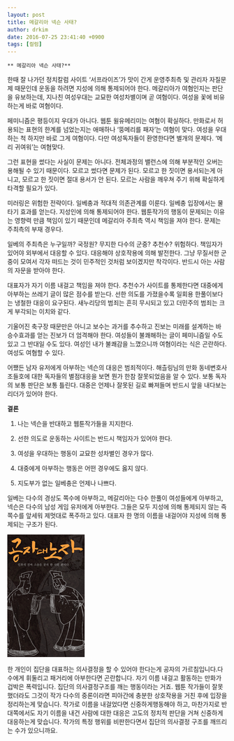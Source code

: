```yaml
---
layout: post
title: 메갈리아 넥슨 사태?
author: drkim
date: 2016-07-25 23:41:40 +0900
tags: [컬럼]
---
```

 


    ** 메갈리아 넥슨 사태?** 

  


한때 잘 나가던 정치칼럼 사이트 ‘서프라이즈’가 맛이 간게 운영주최측 및 관리자 자질문제 때문인데 운동을 하려면 지성에 의해 통제되어야 한다. 메갈리아가 여혐인지는 판단을 유보하는데, 지나친 여성우대는 교묘한 여성차별이며 곧 여혐이다. 여성을 꽃에 비유하는게 바로 여혐이다. 

  


페미니즘은 평등이지 우대가 아니다. 웹툰 윌유메리미는 여혐이 확실하다. 만화로서 허용되는 표현의 한계를 넘었는지는 애매하나 ‘뚱메리를 패자’는 여혐이 맞다. 여성을 우대하는 척 하지만 바로 그게 여혐이다. 다만 여성독자들이 환영한다면 별개의 문제다. ‘메리 귀여워’는 여혐맞다. 

  


그런 표현을 썼다는 사실이 문제는 아니다. 전체과정의 밸런스에 의해 부분적인 오버는 용해될 수 있기 때문이다. 모르고 썼다면 문제가 된다. 모르고 한 짓이면 용서되는게 아니고, 모르고 한 짓이면 절대 용서가 안 된다. 모르는 사람을 깨우쳐 주기 위해 확실하게 타격할 필요가 있다. 

  


미러링은 위험한 전략이다. 일베충과 적대적 의존관계를 이룬다. 일베충 입장에서는 물타기 효과를 얻는다. 지성인에 의해 통제되어야 한다. 웹툰작가의 행동이 문제되는 이유는 영향력 만큼 책임이 있기 때문인데 메갈리아 주최측 역시 책임을 져야 한다. 문제는 주최측의 부재 경우다. 

  


일베의 주최측은 누구일까? 국정원? 무지한 다수의 군중? 추천수? 위험하다. 책임자가 있어야 외부에서 대응할 수 있다. 대응해야 상호작용에 의해 발전한다. 그냥 무질서한 군중이 모여서 각자 떠드는 것이 민주적인 것처럼 보이겠지만 착각이다. 반드시 아는 사람의 자문을 받아야 한다. 

  


대표자가 자기 이름 내걸고 책임을 져야 한다. 추천수가 사이트를 통제한다면 대중에게 아부하는 쓰레기 글이 많은 점수를 받는다. 선한 의도를 가졌을수록 일회용 한풀이보다는 냉철한 대응이 요구된다. 새누리당의 범죄는 흔히 무시되고 있고 더민주의 범죄는 크게 부각되는 이치와 같다. 

  


기울어진 축구장 때문만은 아니고 보수는 과거를 추수하고 진보는 미래를 설계하는 바 승수효과를 얻는 진보가 더 엄격해야 한다. 여성들이 불쾌해하는 글이 페미니즘일 수도 있고 그 반대일 수도 있다. 여성인 내가 불쾌감을 느꼈으니까 여혐이라는 식은 곤란하다. 여성도 여혐할 수 있다. 

  


어쨌든 남자 유저에게 아부하는 넥슨의 대응은 범죄적이다. 해츨링님의 만화 동네변호사 조들호에 대한 독자들의 별점대응을 보면 뭔가 한참 잘못되었음을 알 수 있다. 보통 독자의 보통 판단은 보통 틀린다. 대중은 언제나 잘못된 길로 빠져들며 반드시 앞을 내다보는 리더가 있어야 한다. 

  


**결론**   
      
1) 나는 넥슨을 반대하고 웹툰작가들을 지지한다.   
      
2) 선한 의도로 운동하는 사이트는 반드시 책임자가 있어야 한다.   
      
3) 여성을 우대하는 행동이 교묘한 성차별인 경우가 많다.   
      
4) 대중에게 아부하는 행동은 어떤 경우에도 옳지 않다.   
      
5) 지도부가 없는 일베충은 언제나 나쁘다.

  


일베는 다수의 경상도 쪽수에 아부하고, 메갈리아는 다수 한풀이 여성들에게 아부하고, 넥슨은 다수의 남성 게임 유저에게 아부한다. 그들은 모두 지성에 의해 통제되지 않는 즉 쪽수를 앞세워 제멋대로 폭주하고 있다. 대표자 한 명의 이름을 내걸어야 지성에 의해 통제되는 구조가 된다.

  



![](/files/attach/images/199/072/734/bookcover13.gif)   


  


한 개인이 집단을 대표하는 의사결정을 할 수 있어야 한다는게 공자의 가르침입니다.다수에게 휘둘리고 패거리에 아부한다면 곤란합니다. 자기 이름 내걸고 활동하는 만화가 겁박은 폭력입니다. 집단의 의사결정구조를 깨는 행동이라는 거죠. 웹툰 작가들이 잘못했더라도 그것이 작가 다수의 중론이라면 피아간에 충분한 상호작용을 거친 후에 입장을 정리하는게 맞습니다. 작가로 이름을 내걸었다면 신중하게행동해야 하고, 마찬가지로 반대쪽에서도 자기 이름을 내건 사람에 대한 대응은 고도의 정치적 판단을 거쳐 신중하게 대응하는게 맞습니다. 작가의 특정 행위를 비판한다면서 집단의 의사결정 구조를 깨뜨리는 수가 있으니까요.
